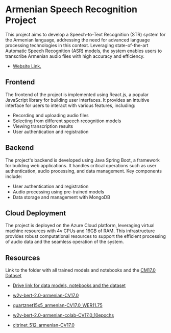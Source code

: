 # Armenian Speech Recognition Project

This project aims to develop a Speech-to-Text Recognition (STR) system for the Armenian language, addressing the need for advanced language processing technologies in this context. Leveraging state-of-the-art Automatic Speech Recognition (ASR) models, the system enables users to transcribe Armenian audio files with high accuracy and efficiency.
- [Website Link.](https://armenian-speech-recognition.vercel.app/)


## Frontend

The frontend of the project is implemented using React.js, a popular JavaScript library for building user interfaces. It provides an intuitive interface for users to interact with various features, including:

- Recording and uploading audio files
- Selecting from different speech recognition models
- Viewing transcription results
- User authentication and registration


## Backend

The project's backend is developed using Java Spring Boot, a framework for building web applications. It handles critical operations such as user authentication, audio processing, and data management. Key components include:

- User authentication and registration
- Audio processing using pre-trained models
- Data storage and management with MongoDB


## Cloud Deployment

The project is deployed on the Azure Cloud platform, leveraging virtual machine resources with 4v CPUs and 16GB of RAM. This infrastructure provides robust computational resources to support the efficient processing of audio data and the seamless operation of the system.



## Resources
 Link to the folder with all trained models and notebooks and the [CM17.0 Dataset](https://huggingface.co/datasets/mozilla-foundation/common_voice_17_0)
- [Drive link for data models, notebooks and the dataset](https://drive.google.com/drive/folders/1hTKSVjQSFG6m72KipGYokaHbaiU48plF)
- [w2v-bert-2.0-armenian-CV17.0](https://huggingface.co/anah1tbaghdassarian/w2v-bert-2.0-armenian-CV17.0)

- [quartznet15x5_armenian-CV17.0_WER11.75](https://huggingface.co/anah1tbaghdassarian/stt_hy-AM_quartznet15x5_armenian-CV17.0_WER11.75)

- [w2v-bert-2.0-armenian-colab-CV17.0_10epochs](https://huggingface.co/anah1tbaghdassarian/w2v-bert-2.0-armenian-colab-CV17.0_10epochs)

- [citrinet_512_armenian-CV17.0](https://huggingface.co/anah1tbaghdassarian/stt_hy-AM_citrinet_512_armenian-CV17.0)


